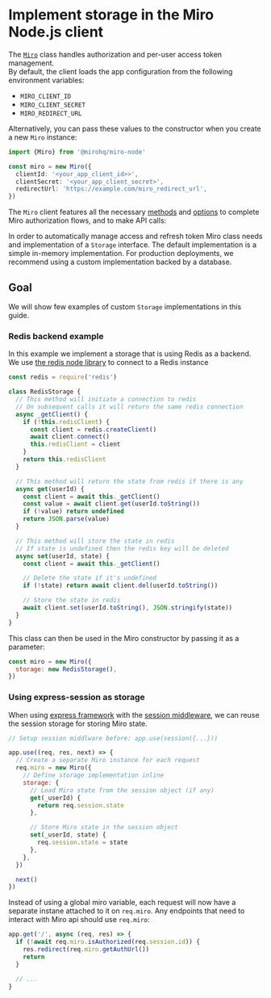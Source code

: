 # Implement storage in the Miro Node.js client

The [`Miro`](https://miroapp.github.io/api-clients/classes/index.Miro.html) class handles authorization and per-user access token management. \
By default, the client loads the app configuration from the following environment variables:

- `MIRO_CLIENT_ID`
- `MIRO_CLIENT_SECRET`
- `MIRO_REDIRECT_URL`

Alternatively, you can pass these values to the constructor when you create a new `Miro` instance:

```typescript
import {Miro} from '@mirohq/miro-node'

const miro = new Miro({
  clientId: '<your_app_client_id>>',
  clientSecret: '<your_app_client_secret>',
  redirectUrl: 'https://example.com/miro_redirect_url',
})
```

The `Miro` client features all the necessary [methods](https://miroapp.github.io/api-clients/classes/index.Miro.html) and [options](https://miroapp.github.io/api-clients/interfaces/index.Opts.html) to complete Miro authorization flows, and to make API calls:


In order to automatically manage access and refresh token Miro class needs and implementation of a `Storage` interface. The default implementation is a simple in-memory implementation. For production deployments, we recommend using a custom implementation backed by a database.

## Goal

We will show few examples of custom `Storage` implementations in this guide.

### Redis backend example

In this example we implement a storage that is using Redis as a backend. We use [the redis node library](https://www.npmjs.com/package/redis) to connect to a Redis instance

```javascript
const redis = require('redis')

class RedisStorage {
  // This method will initiate a connection to redis
  // On subsequent calls it will return the same redis connection
  async _getClient() {
    if (!this.redisClient) {
      const client = redis.createClient()
      await client.connect()
      this.redisClient = client
    }
    return this.redisClient
  }

  // This method will return the state from redis if there is any
  async get(userId) {
    const client = await this._getClient()
    const value = await client.get(userId.toString())
    if (!value) return undefined
    return JSON.parse(value)
  }

  // This method will store the state in redis
  // If state is undefined then the redis key will be deleted
  async set(userId, state) {
    const client = await this._getClient()

    // Delete the state if it's undefined
    if (!state) return await client.del(userId.toString())

    // Store the state in redis
    await client.set(userId.toString(), JSON.stringify(state))
  }
}
```

This class can then be used in the Miro constructor by passing it as a parameter:

```javascript
const miro = new Miro({
  storage: new RedisStorage(),
})
```

### Using express-session as storage

When using [express framework](https://expressjs.com/) with the [session middleware](https://www.npmjs.com/package/express-session), we can reuse the session storage for storing Miro state.

```javascript
// Setup session middlware before: app.use(session({...}))

app.use((req, res, next) => {
  // Create a separate Miro instance for each request
  req.miro = new Miro({
    // Define storage implementation inline
    storage: {
      // Load Miro state from the session object (if any)
      get(_userId) {
        return req.session.state
      },

      // Store Miro state in the session object
      set(_userId, state) {
        req.session.state = state
      },
    },
  })

  next()
})
```

Instead of using a global miro variable, each request will now have a separate instane attached to it on `req.miro`. Any endpoints that need to interact with Miro api should use `req.miro`:

```javascript
app.get('/', async (req, res) => {
  if (!await req.miro.isAuthorized(req.session.id)) {
    res.redirect(req.miro.getAuthUrl())
    return
  }

  // ...
}
```
